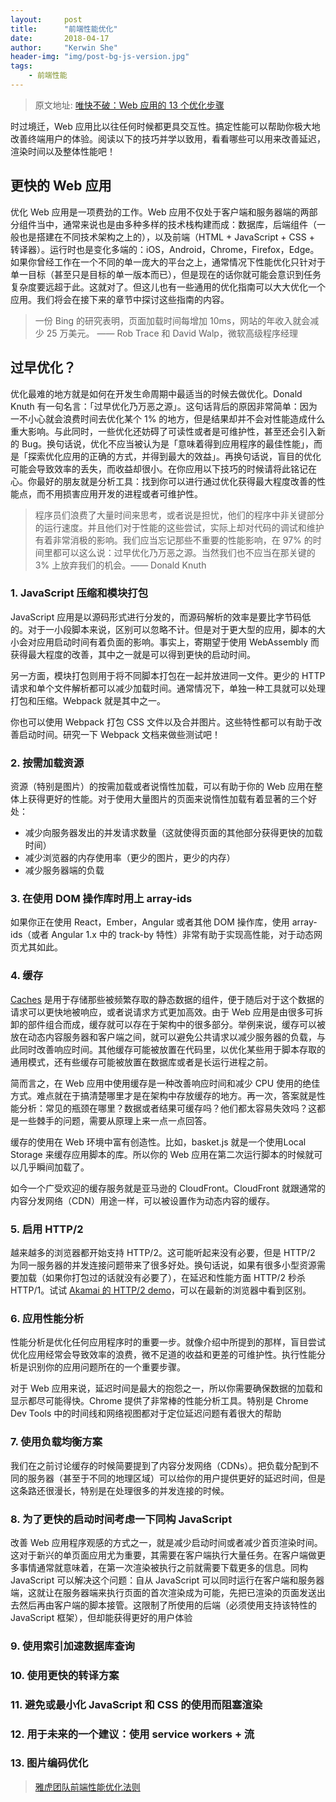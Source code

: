 ```yaml
---
layout:     post
title:      "前端性能优化"
date:       2018-04-17
author:     "Kerwin She"
header-img: "img/post-bg-js-version.jpg"
tags:
    - 前端性能
---
```


> 原文地址: [唯快不破：Web 应用的 13 个优化步骤][1]

时过境迁，Web 应用比以往任何时候都更具交互性。搞定性能可以帮助你极大地改善终端用户的体验。阅读以下的技巧并学以致用，看看哪些可以用来改善延迟，渲染时间以及整体性能吧！

## 更快的 Web 应用

优化 Web 应用是一项费劲的工作。Web 应用不仅处于客户端和服务器端的两部分组件当中，通常来说也是由多种多样的技术栈构建而成：数据库，后端组件（一般也是搭建在不同技术架构之上的），以及前端（HTML + JavaScript + CSS + 转译器）。运行时也是变化多端的：iOS，Android，Chrome，Firefox，Edge。如果你曾经工作在一个不同的单一庞大的平台之上，通常情况下性能优化只针对于单一目标（甚至只是目标的单一版本而已），但是现在的话你就可能会意识到任务复杂度要远超于此。这就对了。但这儿也有一些通用的优化指南可以大大优化一个应用。我们将会在接下来的章节中探讨这些指南的内容。

> 一份 Bing 的研究表明，页面加载时间每增加 10ms，网站的年收入就会减少 25 万美元。 —— Rob Trace 和 David Walp，微软高级程序经理

## 过早优化？

优化最难的地方就是如何在开发生命周期中最适当的时候去做优化。Donald Knuth 有一句名言：「过早优化乃万恶之源」。这句话背后的原因非常简单：因为一不小心就会浪费时间去优化某个 1% 的地方，但是结果却并不会对性能造成什么重大影响。与此同时，一些优化还妨碍了可读性或者是可维护性，甚至还会引入新的 Bug。换句话说，优化不应当被认为是「意味着得到应用程序的最佳性能」，而是「探索优化应用的正确的方式，并得到最大的效益」。再换句话说，盲目的优化可能会导致效率的丢失，而收益却很小。在你应用以下技巧的时候请将此铭记在心。你最好的朋友就是分析工具：找到你可以进行通过优化获得最大程度改善的性能点，而不用损害应用开发的进程或者可维护性。

> 程序员们浪费了大量时间来思考，或者说是担忧，他们的程序中非关键部分的运行速度。并且他们对于性能的这些尝试，实际上却对代码的调试和维护有着非常消极的影响。我们应当忘记那些不重要的性能影响，在 97% 的时间里都可以这么说：过早优化乃万恶之源。当然我们也不应当在那关键的 3% 上放弃我们的机会。—— Donald Knuth

### 1. JavaScript 压缩和模块打包

JavaScript 应用是以源码形式进行分发的，而源码解析的效率是要比字节码低的。对于一小段脚本来说，区别可以忽略不计。但是对于更大型的应用，脚本的大小会对应用启动时间有着负面的影响。事实上，寄期望于使用 WebAssembly 而获得最大程度的改善，其中之一就是可以得到更快的启动时间。

另一方面，模块打包则用于将不同脚本打包在一起并放进同一文件。更少的 HTTP 请求和单个文件解析都可以减少加载时间。通常情况下，单独一种工具就可以处理打包和压缩。Webpack 就是其中之一。

你也可以使用 Webpack 打包 CSS 文件以及合并图片。这些特性都可以有助于改善启动时间。研究一下 Webpack 文档来做些测试吧！

### 2. 按需加载资源

资源（特别是图片）的按需加载或者说惰性加载，可以有助于你的 Web 应用在整体上获得更好的性能。对于使用大量图片的页面来说惰性加载有着显著的三个好处：
- 减少向服务器发出的并发请求数量（这就使得页面的其他部分获得更快的加载时间）
- 减少浏览器的内存使用率（更少的图片，更少的内存）
- 减少服务器端的负载

### 3. 在使用 DOM 操作库时用上 array-ids
如果你正在使用 React，Ember，Angular 或者其他 DOM 操作库，使用 array-ids（或者 Angular 1.x 中的 track-by 特性）非常有助于实现高性能，对于动态网页尤其如此。

### 4. 缓存

[Caches][2] 是用于存储那些被频繁存取的静态数据的组件，便于随后对于这个数据的请求可以更快地被响应，或者说请求方式更加高效。由于 Web 应用是由很多可拆卸的部件组合而成，缓存就可以存在于架构中的很多部分。举例来说，缓存可以被放在动态内容服务器和客户端之间，就可以避免公共请求以减少服务器的负载，与此同时改善响应时间。其他缓存可能被放置在代码里，以优化某些用于脚本存取的通用模式，还有些缓存可能被放置在数据库或者是长运行进程之前。

简而言之，在 Web 应用中使用缓存是一种改善响应时间和减少 CPU 使用的绝佳方式。难点就在于搞清楚哪里才是在架构中存放缓存的地方。再一次，答案就是性能分析：常见的瓶颈在哪里？数据或者结果可缓存吗？他们都太容易失效吗？这都是一些棘手的问题，需要从原理上来一点一点回答。

缓存的使用在 Web 环境中富有创造性。比如，basket.js 就是一个使用Local Storage 来缓存应用脚本的库。所以你的 Web 应用在第二次运行脚本的时候就可以几乎瞬间加载了。

如今一个广受欢迎的缓存服务就是亚马逊的 CloudFront。CloudFront 就跟通常的内容分发网络（CDN）用途一样，可以被设置作为动态内容的缓存。

### 5. 启用 HTTP/2

越来越多的浏览器都开始支持 HTTP/2。这可能听起来没有必要，但是 HTTP/2 为同一服务器的并发连接问题带来了很多好处。换句话说，如果有很多小型资源需要加载（如果你打包过的话就没有必要了），在延迟和性能方面 HTTP/2 秒杀 HTTP/1。试试 [Akamai 的 HTTP/2 demo][3]，可以在最新的浏览器中看到区别。

### 6. 应用性能分析

性能分析是优化任何应用程序时的重要一步。就像介绍中所提到的那样，盲目尝试优化应用经常会导致效率的浪费，微不足道的收益和更差的可维护性。执行性能分析是识别你的应用问题所在的一个重要步骤。

对于 Web 应用来说，延迟时间是最大的抱怨之一，所以你需要确保数据的加载和显示都尽可能得快。Chrome 提供了非常棒的性能分析工具。特别是 Chrome Dev Tools 中的时间线和网络视图都对于定位延迟问题有着很大的帮助

### 7. 使用负载均衡方案

我们在之前讨论缓存的时候简要提到了内容分发网络（CDNs）。把负载分配到不同的服务器（甚至于不同的地理区域）可以给你的用户提供更好的延迟时间，但是这条路还很漫长，特别是在处理很多的并发连接的时候。

### 8. 为了更快的启动时间考虑一下同构 JavaScript

改善 Web 应用程序观感的方式之一，就是减少启动时间或者减少首页渲染时间。这对于新兴的单页面应用尤为重要，其需要在客户端执行大量任务。在客户端做更多事情通常就意味着，在第一次渲染被执行之前就需要下载更多的信息。同构 JavaScript 可以解决这个问题：自从 JavaScript 可以同时运行在客户端和服务器端，这就让在服务器端来执行页面的首次渲染成为可能，先把已渲染的页面发送出去然后再由客户端的脚本接管。这限制了所使用的后端（必须使用支持该特性的 JavaScript 框架），但却能获得更好的用户体验



### 9. 使用索引加速数据库查询

### 10. 使用更快的转译方案

### 11. 避免或最小化 JavaScript 和 CSS 的使用而阻塞渲染

### 12. 用于未来的一个建议：使用 service workers + 流

### 13. 图片编码优化

> [雅虎团队前端性能优化法则][4]


[1]: https://zhuanlan.zhihu.com/p/21417465?refer=no-backend
[2]: https://en.wikipedia.org/wiki/Cache_%28computing%29
[3]: https://http2.akamai.com/demo
[4]: http://www.ha97.com/2710.html
